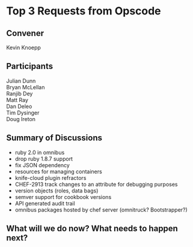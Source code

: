 Top 3 Requests from Opscode
=============

## Convener
Kevin Knoepp  

## Participants
Julian Dunn  
Bryan McLellan  
Ranjib Dey  
Matt Ray  
Dan Deleo  
Tim Dysinger  
Doug Ireton  

## Summary of Discussions
* ruby 2.0 in omnibus
* drop ruby 1.8.7 support
* fix JSON dependency
* resources for managing containers
* knife-cloud plugin refractors
* CHEF-2913 track changes to an attribute for debugging purposes
* version objects (roles, data bags)
* semver support for cookbook versions
* API generated audit trail
* omnibus packages hosted by chef server (omnitruck? Bootstrapper?)

## What will we do now?  What needs to happen next?

